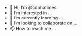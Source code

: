 - 👋 Hi, I’m @cophatimes
- 👀 I’m interested in ...
- 🌱 I’m currently learning ...
- 💞️ I’m looking to collaborate on ...
- 📫 How to reach me ...

<!---
cophatimes/cophatimes is a ✨ special ✨ repository because its `README.md` (this file) appears on your GitHub profile.
You can click the Preview link to take a look at your changes.
--->
